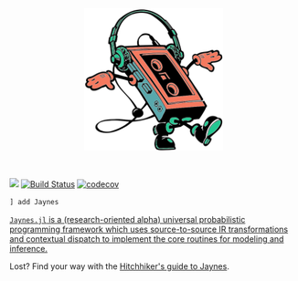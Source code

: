 <p align="center">
<img height="250px" src="docs/assets/jaynes.png"/>
</p>
<br>

[![](https://img.shields.io/badge/docs-dev-blue.svg)](https://femtomc.github.io/Jaynes.jl)
[![Build Status](https://travis-ci.org/femtomc/Jaynes.jl.svg?branch=master)](https://travis-ci.org/femtomc/Jaynes.jl)
[![codecov](https://codecov.io/gh/femtomc/Jaynes.jl/branch/master/graph/badge.svg)](https://codecov.io/gh/femtomc/Jaynes.jl)

```julia
] add Jaynes
```

[`Jaynes.jl` is a (research-oriented alpha) universal probabilistic programming framework which uses source-to-source IR transformations and contextual dispatch to implement the core routines for modeling and inference.](https://femtomc.github.io/Jaynes.jl/)

Lost? Find your way with the [Hitchhiker's guide to Jaynes](HITCHHIKERS_GUIDE_TO_JAYNES.md).
